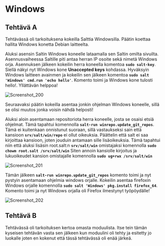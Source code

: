 <h1> Windows </h1>

<h2> Tehtävä A </h2>

Tehtävässä oli tarkoituksena kokeilla Salttia Windowsilla. Päätin koettaa hallita Windows konetta Debian laitteelta. 

Aluksi asensin Saltin Windows koneelle lataamalla sen Saltin omilta sivuilta. Asennusvaiheessa Saltille piti antaa herran IP osoite sekä nimetä Windows orja. Asennuksen jälkeen kokeilin herra koneella komentoa **``sudo salt-key``**. Siellä näkyi nyt Windows kone **Unaccepted keys** kohdassa. Hyväksyin Windows laitteen avainmen ja kokeilin sen jälkeen komentoa **``sudo salt 'Windows' cmd.run 'echo hello'``**. Komento toimi ja Windows kone tulosti hello!. Yllättävän helppoa!

![Screenshot_200](https://user-images.githubusercontent.com/82207948/119275009-633ccd00-bc1b-11eb-97f6-1ddea30079ac.png)

Seuraavaksi päätin kokeilla asentaa jonkin ohjelman Windows koneelle, sillä se olisi muutos jonka voisin nähdä helposti!

Aluksi aloin asentamaan repositoriota herra koneelle, josta se osaisi etsiä ohjelmat. Tämä tapahtui komennolla **``salt-run winrepo.update_git_repos``**. Tämä ei kuitenkaan onnistunut suoraan, sillä vastaukseksi sain että kansioon **``srv/salt/win/repo``** ei ollut oikeuksia. Päättelin että salt ei saa kirjoittaa kansioon, joten jouduin antamaan sille lisäoikeuksia. Tämä tapahtui niin että aluksi lisäsin root.salt:n **``srv/salt/win``** omistajaksi komennolla **``sudo chowm root.salt /srv/salt/win``** Siten annoin kansiolle kirjoitus ja lukuoikeudet kansion omistajalle komennolla **``sudo ug+rwx /srv/salt/win``** 

![Screenshot_201](https://user-images.githubusercontent.com/82207948/119275205-5cfb2080-bc1c-11eb-8721-b6c03792dd01.png)

Tämän jälkeen **``salt-run winrepo.update_git_repos``** komento toimi ja nyt pystyin asentamaan ohjelmia windows orjalle. Kokeilin asentaa firefoxin Windows orjalle komennolla **``sudo salt 'Windows' pkg.install firefox_64``**. Komento toimi ja nyt Windows orjalla oli Firefox ilmestynyt työpöydälle! 

![Screenshot_202](https://user-images.githubusercontent.com/82207948/119275313-f6c2cd80-bc1c-11eb-91b6-7489d3ec4764.png)


<h2> Tehtävä B </h2>

Tehtävässä oli tarkoituksen kertoa omasta moduulista. Itse tein tämän kyseisen tehtävän vasta sen jälkeen kun moduulini oli tehty ja esitetty jo luokalle joten en kokenut että tässä tehtävässä oli enää järkeä.
